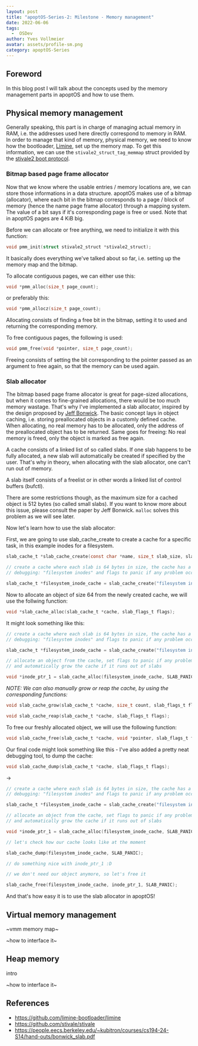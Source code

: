 ```yaml
---
layout: post
title: "apoptOS-Series-2: Milestone - Memory management"
date: 2022-06-06
tags:
  -  OSDev
author: Yves Vollmeier
avatar: assets/profile-sm.png
category: apoptOS-Series
---
```


## Foreword
In this blog post I will talk about the concepts used by the memory management parts in apoptOS and how to use them.

## Physical memory management
Generally speaking, this part is in charge of managing actual memory in RAM, i.e. the addresses used here directly correspond to memory in RAM. In order to manage that kind of memory, physical memory, we need to know how the bootloader, [Limine](https://github.com/limine-bootloader/limine), set up the memory map. To get this information, we can use the `stivale2_struct_tag_memmap` struct provided by the [stivale2 boot protocol](https://github.com/stivale/stivale).

### Bitmap based page frame allocator
Now that we know where the usable entries / memory locations are, we can store those informations in a data structure. apoptOS makes use of a bitmap (allocator), where each bit in the bitmap corresponds to a page / block of memory (hence the name page frame allocator) through a mapping system. The value of a bit says if it's corresponding page is free or used. Note that in apoptOS pages are 4 KiB big.

Before we can allocate or free anything, we need to initialize it with this function:
```c
void pmm_init(struct stivale2_struct *stivale2_struct);
```
It basically does everything we've talked about so far, i.e. setting up the memory map and the bitmap.

To allocate contiguous pages, we can either use this:
```c
void *pmm_alloc(size_t page_count);
```
or preferably this:
```c
void *pmm_allocz(size_t page_count);
```

Allocating consists of finding a free bit in the bitmap, setting it to used and returning the corresponding memory.

To free contiguous pages, the following is used:
```c
void pmm_free(void *pointer, size_t page_count);
```

Freeing consists of setting the bit corresponding to the pointer passed as an argument to free again, so that the memory can be used again.

### Slab allocator
The bitmap based page frame allocator is great for page-sized allocations, but when it comes to fine-grained allocations, there would be too much memory wastage. That's why I've implemented a slab allocator, inspired by the design proposed by [Jeff Bonwick](https://people.eecs.berkeley.edu/~kubitron/courses/cs194-24-S14/hand-outs/bonwick_slab.pdf). The basic concept lays in object caching, i.e. storing preallocated objects in a customly defined cache. When allocating, no real memory has to be allocated, only the address of the preallocated object has to be returned. Same goes for freeing: No real memory is freed, only the object is marked as free again.

A cache consists of a linked list of so called slabs. If one slab happens to be fully allocated, a new slab will automatically be created if specified by the user. That's why in theory, when allocating with the slab allocator, one can't run out of memory.

A slab itself consists of a freelist or in other words a linked list of control buffers (bufctl).

There are some restrictions though, as the maximum size for a cached object is 512 bytes (so called small slabs). If you want to know more about this issue, please consult the paper by Jeff Bonwick. `malloc` solves this problem as we will see later.

Now let's learn how to use the slab allocator:

First, we are going to use slab_cache_create to create a cache for a specific task, in this example inodes for a filesystem.
```c
slab_cache_t *slab_cache_create(const char *name, size_t slab_size, slab_flags_t flags);
```

```c
// create a cache where each slab is 64 bytes in size, the cache has a description for 
// debugging: "filesystem inodes" and flags to panic if any problem occurs

slab_cache_t *filesystem_inode_cache = slab_cache_create("filesystem inodes", 64, SLAB_PANIC);
```

Now to allocate an object of size 64 from the newly created cache, we will use the follwing function:
```c
void *slab_cache_alloc(slab_cache_t *cache, slab_flags_t flags);
```
It might look something like this:
```c
// create a cache where each slab is 64 bytes in size, the cache has a description for 
// debugging: "filesystem inodes" and flags to panic if any problem occurs

slab_cache_t *filesystem_inode_cache = slab_cache_create("filesystem inodes", 64, SLAB_PANIC);

// allocate an object from the cache, set flags to panic if any problem occurs
// and automatically grow the cache if it runs out of slabs

void *inode_ptr_1 = slab_cache_alloc(filesystem_inode_cache, SLAB_PANIC | SLAB_AUTO_GROW);
```

_NOTE: We can also manually grow or reap the cache, by using the corresponding functions:_
```c
void slab_cache_grow(slab_cache_t *cache, size_t count, slab_flags_t flags);
```
```c
void slab_cache_reap(slab_cache_t *cache, slab_flags_t flags);
```

To free our freshly allocated object, we will use the following function:
```c
void slab_cache_free(slab_cache_t *cache, void *pointer, slab_flags_t flags);
```

Our final code might look something like this - I've also added a pretty neat debugging tool, to dump the cache:
```c
void slab_cache_dump(slab_cache_t *cache, slab_flags_t flags);
```
->
```c
// create a cache where each slab is 64 bytes in size, the cache has a description for 
// debugging: "filesystem inodes" and flags to panic if any problem occurs

slab_cache_t *filesystem_inode_cache = slab_cache_create("filesystem inodes", 64, SLAB_PANIC);

// allocate an object from the cache, set flags to panic if any problem occurs
// and automatically grow the cache if it runs out of slabs

void *inode_ptr_1 = slab_cache_alloc(filesystem_inode_cache, SLAB_PANIC | SLAB_AUTO_GROW);

// let's check how our cache looks like at the moment

slab_cache_dump(filesystem_inode_cache, SLAB_PANIC);

// do something nice with inode_ptr_1 :D

// we don't need our object anymore, so let's free it

slab_cache_free(filesystem_inode_cache, inode_ptr_1, SLAB_PANIC);
```

And that's how easy it is to use the slab allocator in apoptOS!

## Virtual memory management
~vmm memory map~

~how to interface it~

## Heap memory
intro

~how to interface it~

## References

- https://github.com/limine-bootloader/limine
- https://github.com/stivale/stivale
- https://people.eecs.berkeley.edu/~kubitron/courses/cs194-24-S14/hand-outs/bonwick_slab.pdf
